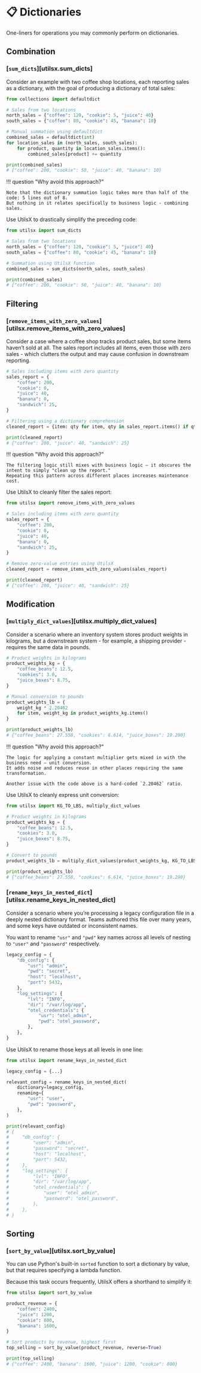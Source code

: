 # 📋 Dictionaries

One-liners for operations you may commonly perform on dictionaries.

## Combination

### [`sum_dicts`][utilsx.sum_dicts]

Consider an example with two coffee shop locations,
each reporting sales as a dictionary, with the goal of
producing a dictionary of total sales:

``` py title="before.py" hl_lines="1 8-11"
from collections import defaultdict

# Sales from two locations
north_sales = {"coffee": 120, "cookie": 5, "juice": 40}
south_sales = {"coffee": 80, "cookie": 45, "banana": 10}

# Manual summation using defaultdict
combined_sales = defaultdict(int)
for location_sales in (north_sales, south_sales):
    for product, quantity in location_sales.items():
        combined_sales[product] += quantity

print(combined_sales)
# {"coffee": 200, "cookie": 50, "juice": 40, "banana": 10}
```

!!! question "Why avoid this approach?"

    Note that the dictionary summation logic takes more than half of the code: 5 lines out of 8.
    But nothing in it relates specifically to business logic - combining sales.

Use UtilsX to drastically simplify the preceding code:

``` py title="after.py" hl_lines="1 8"
from utilsx import sum_dicts

# Sales from two locations
north_sales = {"coffee": 120, "cookie": 5, "juice": 40}
south_sales = {"coffee": 80, "cookie": 45, "banana": 10}

# Summation using UtilsX function
combined_sales = sum_dicts(north_sales, south_sales)

print(combined_sales)
# {"coffee": 200, "cookie": 50, "juice": 40, "banana": 10}
```

## Filtering

### [`remove_items_with_zero_values`][utilsx.remove_items_with_zero_values]

Consider a case where a coffee shop tracks product sales, but some items haven’t sold at all.
The sales report includes all items, even those with zero sales - which clutters the output
and may cause confusion in downstream reporting.

``` py title="before.py" hl_lines="11"
# Sales including items with zero quantity
sales_report = {
    "coffee": 200,
    "cookie": 0,
    "juice": 40,
    "banana": 0,
    "sandwich": 25,
}

# Filtering using a dictionary comprehension
cleaned_report = {item: qty for item, qty in sales_report.items() if qty}

print(cleaned_report)
# {"coffee": 200, "juice": 40, "sandwich": 25}
```

!!! question "Why avoid this approach?"

    The filtering logic still mixes with business logic — it obscures the intent to simply "clean up the report."
    Repeating this pattern across different places increases maintenance cost.

Use UtilsX to cleanly filter the sales report:

``` py title="after.py" hl_lines="1 13"
from utilsx import remove_items_with_zero_values

# Sales including items with zero quantity
sales_report = {
    "coffee": 200,
    "cookie": 0,
    "juice": 40,
    "banana": 0,
    "sandwich": 25,
}

# Remove zero-value entries using UtilsX
cleaned_report = remove_items_with_zero_values(sales_report)

print(cleaned_report)
# {"coffee": 200, "juice": 40, "sandwich": 25}
```

## Modification

### [`multiply_dict_values`][utilsx.multiply_dict_values]

Consider a scenario where an inventory system stores product weights in kilograms,
but a downstream system - for example, a shipping provider - requires the same data in pounds.

``` py title="before.py" hl_lines="9-12"
# Product weights in kilograms
product_weights_kg = {
    "coffee_beans": 12.5,
    "cookies": 3.0,
    "juice_boxes": 8.75,
}

# Manual conversion to pounds
product_weights_lb = {
    weight_kg * 2.20462
    for item, weight_kg in product_weights_kg.items()
}

print(product_weights_lb)
# {"coffee_beans": 27.558, "cookies": 6.614, "juice_boxes": 19.290}
```

!!! question "Why avoid this approach?"

    The logic for applying a constant multiplier gets mixed in with the business need — unit conversion.
    It adds noise and reduces reuse in other places requiring the same transformation.

    Another issue with the code above is a hard-coded `2.20462` ratio.

Use UtilsX to cleanly express unit conversion:

``` py title="after.py" hl_lines="1 11"
from utilsx import KG_TO_LBS, multiply_dict_values

# Product weights in kilograms
product_weights_kg = {
    "coffee_beans": 12.5,
    "cookies": 3.0,
    "juice_boxes": 8.75,
}

# Convert to pounds
product_weights_lb = multiply_dict_values(product_weights_kg, KG_TO_LBS)

print(product_weights_lb)
# {"coffee_beans": 27.558, "cookies": 6.614, "juice_boxes": 19.290}
```

### [`rename_keys_in_nested_dict`][utilsx.rename_keys_in_nested_dict]

Consider a scenario where you’re processing a legacy configuration file
in a deeply nested dictionary format.
Teams authored this file over many years,
and some keys have outdated or inconsistent names.

You want to rename `"usr"` and `"pwd"` key names across all levels of nesting to
`"user"` and `"password"` respectively.

``` py title="config_example.py" hl_lines="3-4 12-13"
legacy_config = {
    "db_config": {
        "usr": "admin",
        "pwd": "secret",
        "host": "localhost",
        "port": 5432,
    },
    "log_settings": {
        "lvl": "INFO",
        "dir": "/var/log/app",
        "otel_credentials": {
            "usr": "otel_admin",
            "pwd": "otel_password",
        },
    },
}
```

Use UtilsX to rename those keys at all levels in one line:

``` py title="utilsx_workflow.py" hl_lines="1 5-11 16-17 25-26"
from utilsx import rename_keys_in_nested_dict

legacy_config = {...}

relevant_config = rename_keys_in_nested_dict(
    dictionary=legacy_config,
    renaming={
        "usr": "user",
        "pwd": "password",
    },
)

print(relevant_config)
# {
#     "db_config": {
#         "user": "admin",
#         "password": "secret",
#         "host": "localhost",
#         "port": 5432,
#     },
#     "log_settings": {
#         "lvl": "INFO",
#         "dir": "/var/log/app",
#         "otel_credentials": {
#             "user": "otel_admin",
#             "password": "otel_password",
#         },
#     },
# }
```

## Sorting

### [`sort_by_value`][utilsx.sort_by_value]

You can use Python's built-in `sorted` function to sort a dictionary by value,
but that requires specifying a lambda function.

Because this task occurs frequently, UtilsX offers a shorthand to simplify it:

``` py title="sort_by_value.py" hl_lines="1 11"
from utilsx import sort_by_value

product_revenue = {
    "coffee": 2400,
    "juice": 1200,
    "cookie": 800,
    "banana": 1600,
}

# Sort products by revenue, highest first
top_selling = sort_by_value(product_revenue, reverse=True)

print(top_selling)
# {"coffee": 2400, "banana": 1600, "juice": 1200, "cookie": 800}
```
